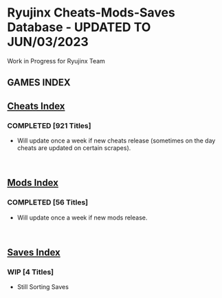 # Ryujinx Cheats-Mods-Saves Database - UPDATED TO JUN/03/2023

Work in Progress for Ryujinx Team


## GAMES INDEX

## [Cheats Index](Cheats.md)
### COMPLETED [921 Titles]
- Will update once a week if new cheats release (sometimes on the day cheats are updated on certain scrapes).
</br>

## [Mods Index](Mods.md)
### COMPLETED [56 Titles]
- Will update once a week if new mods release.
</br>

## [Saves Index](Saves.md)
### WIP [4 Titles] 
- Still Sorting Saves
